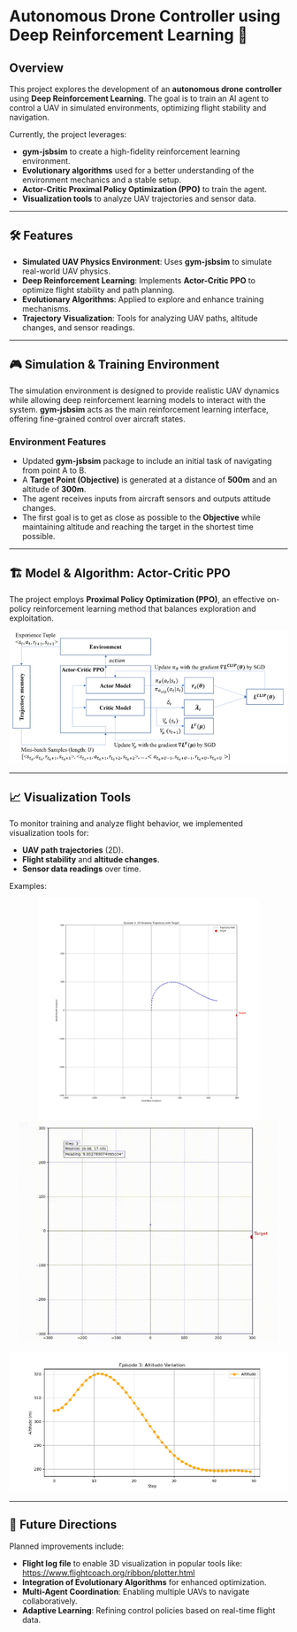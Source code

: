 # Autonomous Drone Controller using Deep Reinforcement Learning 🚀

## Overview

This project explores the development of an **autonomous drone controller** using **Deep Reinforcement Learning**. The goal is to train an AI agent to control a UAV in simulated environments, optimizing flight stability and navigation.

Currently, the project leverages:
- **gym-jsbsim** to create a high-fidelity reinforcement learning environment.
- **Evolutionary algorithms** used for a better understanding of the environment mechanics and a stable setup.
- **Actor-Critic Proximal Policy Optimization (PPO)** to train the agent.
- **Visualization tools** to analyze UAV trajectories and sensor data.

---

## 🛠 Features

- **Simulated UAV Physics Environment**: Uses **gym-jsbsim** to simulate real-world UAV physics.
- **Deep Reinforcement Learning**: Implements **Actor-Critic PPO** to optimize flight stability and path planning.
- **Evolutionary Algorithms**: Applied to explore and enhance training mechanisms.
- **Trajectory Visualization**: Tools for analyzing UAV paths, altitude changes, and sensor readings.

---

## 🎮 Simulation & Training Environment

The simulation environment is designed to provide realistic UAV dynamics while allowing deep reinforcement learning models to interact with the system. **gym-jsbsim** acts as the main reinforcement learning interface, offering fine-grained control over aircraft states.

### Environment Features
- Updated **gym-jsbsim** package to include an initial task of navigating from point A to B.
- A **Target Point (Objective)** is generated at a distance of **500m** and an altitude of **300m**.
- The agent receives inputs from aircraft sensors and outputs attitude changes.
- The first goal is to get as close as possible to the **Objective** while maintaining altitude and reaching the target in the shortest time possible.

---

## 🏗 Model & Algorithm: Actor-Critic PPO

The project employs **Proximal Policy Optimization (PPO)**, an effective on-policy reinforcement learning method that balances exploration and exploitation.

![Proximal Policy Optimization](https://github.com/DiogoNunesDev/AirplaneController/blob/main/PPO.png)

---

## 📈 Visualization Tools
To monitor training and analyze flight behavior, we implemented visualization tools for:
- **UAV path trajectories** (2D).
- **Flight stability** and **altitude changes**.
- **Sensor data readings** over time.

Examples:

<p align="center">
  <img src="https://github.com/DiogoNunesDev/AirplaneController/blob/main/Static_Aircraft_Path_2D.png" height="400px" />
  <img src="https://github.com/DiogoNunesDev/AirplaneController/blob/main/Aircraft_Path_2D.gif" height="400px" />
</p>

![Altitude Change](https://github.com/DiogoNunesDev/AirplaneController/blob/main/Altitude_Change.png)

---

## 🚀 Future Directions
Planned improvements include:
- **Flight log file** to enable 3D visualization in popular tools like: https://www.flightcoach.org/ribbon/plotter.html
- **Integration of Evolutionary Algorithms** for enhanced optimization.
- **Multi-Agent Coordination**: Enabling multiple UAVs to navigate collaboratively.
- **Adaptive Learning**: Refining control policies based on real-time flight data.